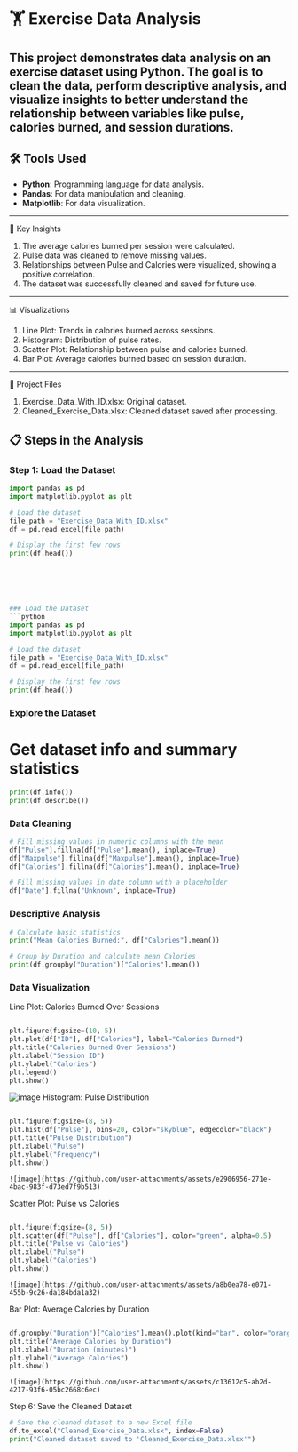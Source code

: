 # 🏋️ Exercise Data Analysis

This project demonstrates data analysis on an **exercise dataset** using Python. The goal is to clean the data, perform descriptive analysis, and visualize insights to better understand the relationship between variables like pulse, calories burned, and session durations.
---
## 🛠️ Tools Used
- **Python**: Programming language for data analysis.
- **Pandas**: For data manipulation and cleaning.
- **Matplotlib**: For data visualization.
---
🎯 Key Insights
1.	The average calories burned per session were calculated.
2.	Pulse data was cleaned to remove missing values.
3.	Relationships between Pulse and Calories were visualized, showing a positive correlation.
4.	The dataset was successfully cleaned and saved for future use.
________________________________________
📊 Visualizations
1.	Line Plot: Trends in calories burned across sessions.
2.	Histogram: Distribution of pulse rates.
3.	Scatter Plot: Relationship between pulse and calories burned.
4.	Bar Plot: Average calories burned based on session duration.
________________________________________
📂 Project Files
1.	Exercise_Data_With_ID.xlsx: Original dataset.
2.	Cleaned_Exercise_Data.xlsx: Cleaned dataset saved after processing.

## 📋 Steps in the Analysis

### Step 1: Load the Dataset
```python
import pandas as pd
import matplotlib.pyplot as plt

# Load the dataset
file_path = "Exercise_Data_With_ID.xlsx"
df = pd.read_excel(file_path)

# Display the first few rows
print(df.head())






### Load the Dataset
```python
import pandas as pd
import matplotlib.pyplot as plt

# Load the dataset
file_path = "Exercise_Data_With_ID.xlsx"
df = pd.read_excel(file_path)

# Display the first few rows
print(df.head())
```
### Explore the Dataset
# Get dataset info and summary statistics
```python
print(df.info())
print(df.describe())
```
### Data Cleaning
``` python
# Fill missing values in numeric columns with the mean
df["Pulse"].fillna(df["Pulse"].mean(), inplace=True)
df["Maxpulse"].fillna(df["Maxpulse"].mean(), inplace=True)
df["Calories"].fillna(df["Calories"].mean(), inplace=True)

# Fill missing values in date column with a placeholder
df["Date"].fillna("Unknown", inplace=True)
```
### Descriptive Analysis
``` python
# Calculate basic statistics
print("Mean Calories Burned:", df["Calories"].mean())

# Group by Duration and calculate mean Calories
print(df.groupby("Duration")["Calories"].mean())
```
### Data Visualization
Line Plot: Calories Burned Over Sessions
```python

plt.figure(figsize=(10, 5))
plt.plot(df["ID"], df["Calories"], label="Calories Burned")
plt.title("Calories Burned Over Sessions")
plt.xlabel("Session ID")
plt.ylabel("Calories")
plt.legend()
plt.show()
```
   ![image](https://github.com/user-attachments/assets/169dbce9-4f3b-41e9-888a-1d40ecefc846)
Histogram: Pulse Distribution
```python

plt.figure(figsize=(8, 5))
plt.hist(df["Pulse"], bins=20, color="skyblue", edgecolor="black")
plt.title("Pulse Distribution")
plt.xlabel("Pulse")
plt.ylabel("Frequency")
plt.show()
```
    ![image](https://github.com/user-attachments/assets/e2906956-271e-4bac-983f-d73ed7f9b513)

Scatter Plot: Pulse vs Calories
```python

plt.figure(figsize=(8, 5))
plt.scatter(df["Pulse"], df["Calories"], color="green", alpha=0.5)
plt.title("Pulse vs Calories")
plt.xlabel("Pulse")
plt.ylabel("Calories")
plt.show()
```
    ![image](https://github.com/user-attachments/assets/a8b0ea78-e071-455b-9c26-da184bda1a32)

Bar Plot: Average Calories by Duration
```python

df.groupby("Duration")["Calories"].mean().plot(kind="bar", color="orange")
plt.title("Average Calories by Duration")
plt.xlabel("Duration (minutes)")
plt.ylabel("Average Calories")
plt.show()
```
    ![image](https://github.com/user-attachments/assets/c13612c5-ab2d-4217-93f6-05bc2668c6ec)

Step 6: Save the Cleaned Dataset
```python
# Save the cleaned dataset to a new Excel file
df.to_excel("Cleaned_Exercise_Data.xlsx", index=False)
print("Cleaned dataset saved to 'Cleaned_Exercise_Data.xlsx'")
```
